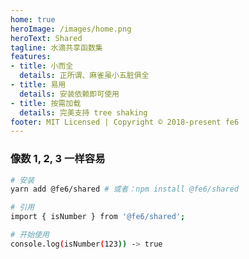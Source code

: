 ```yaml
---
home: true
heroImage: /images/home.png
heroText: Shared
tagline: 水滴共享函数集
features:
- title: 小而全
  details: 正所谓、麻雀虽小五脏俱全
- title: 易用
  details: 安装依赖即可使用
- title: 按需加载
  details: 完美支持 tree shaking
footer: MIT Licensed | Copyright © 2018-present fe6
---
```


### 像数 1, 2, 3 一样容易

``` bash
# 安装
yarn add @fe6/shared # 或者：npm install @fe6/shared

# 引用
import { isNumber } from '@fe6/shared';

# 开始使用
console.log(isNumber(123)) -> true
```
